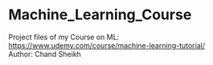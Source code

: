 # Machine_Learning_Course

Project files of my Course on ML: https://www.udemy.com/course/machine-learning-tutorial/                                                                
Author: Chand Sheikh
